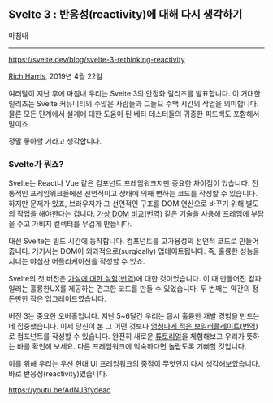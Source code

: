## Svelte 3 : 반응성(reactivity)에 대해 다시 생각하기

마침내

---

https://svelte.dev/blog/svelte-3-rethinking-reactivity

[Rich Harris](https://twitter.com/Rich_Harris), 2019년 4월 22일

여러달이 지난 후에 마침내 우리는 Svelte 3의 안정화 릴리즈를 발표합니다. 이 거대한 릴리즈는 Svelte 커뮤니티의 수많은 사람들과 그들으 수백 시간의 작업을 의미합니다. 물론 모든 단계에서 설계에 대한 도움이 된 베타 테스터들의 귀중한 피드백도 포함해서 말이죠.

정말 좋아할 거라고 생각합니다.

### Svelte가 뭐죠?

Svelte는 React나 Vue 같은 컴포넌트 프레임워크지만 중요한 차이점이 있습니다. 전통적인 프레임워크들에선 선언적이고 상태에 의해 변하는 코드를 작성할 수 있습니다. 하지만 문제가 있죠, 브라우저가 그 선언적인 구조를 DOM 연산으로 바꾸기 위해 별도의 작업을 해야한다는 겁니다. [가상 DOM 비교](https://svelte.dev/blog/virtual-dom-is-pure-overhead)([번역](./virtual-dom-is-pure-overhead.md)) 같은 기술을 사용해 프레임에 부담을 주고 가비지 컬렉터를 무겁게 만듭니다.

대신 Svelte는 빌드 시간에 동작합니다. 컴포넌트를 고가용성의 선언적 코드로 만들어줍니다. 거기서는 DOM이 외과적으로(surgically) 업데이트됩니다. 즉,  훌륭한 성능을 지니는 야심찬 어플리케이션을 작성할 수 있죠.

Svelte의 첫 버전은 [가설에 대한 실험](https://svelte.dev/blog/frameworks-without-the-framework)([번역](./frameworks-without-the-framework.md))에 대한 것이었습니다. 이 때 만들어진 컴파일러는 훌륭한UX를 제공하는 견고한 코드를 만들 수 있었습니다. 두 번째는 약간의 정돈만한 작은 업그레이드였습니다.

버전 3는 중요한 오버홀입니다. 지난 5~6달간 우리는 몹시 훌륭한 개발 경험을 만드는데 집중했습니다. 이제 당신이 본 그 어떤 것보다 [엄청나게 적은 보일러플레이트](https://svelte.dev/blog/write-less-code)([번역](./frameworks-without-the-framework.md))로 컴포넌트를 작성할 수 있습니다. 완전히 새로운 [튜토리얼](https://svelte.dev/tutorial/basics)을 체험해보고 우리가 뜻하는 바를 확인해 보세요. 다른 프레임워크에 익숙하다면 놀랍도록 기뻐할 것입니다.

이를 위해 우리는 우선 현대 UI 프레임워크의 중점이 무엇인지 다시 생각해보았습니다. 바로 반응성(reactivity)였습니다.

https://youtu.be/AdNJ3fydeao
